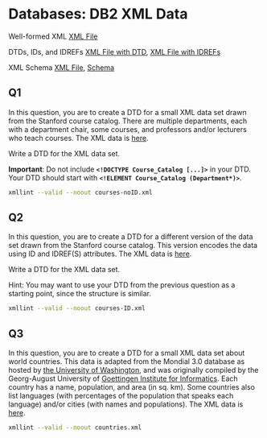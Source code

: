# Databases: DB2 XML Data

Well-formed XML [XML File](https://lagunita.stanford.edu/assets/courseware/v1/027cadb33322f87f38d03efa7479a16e/c4x/DB/XML/asset/Bookstore-noDTD.xml)

DTDs, IDs, and IDREFs [XML File with DTD](https://lagunita.stanford.edu/assets/courseware/v1/fc9416f679c2bd17464ce875603dd9cd/c4x/DB/XML/asset/Bookstore-DTD.xml), [XML File with IDREFs](https://lagunita.stanford.edu/assets/courseware/v1/addb582d3626f32a8d1e83b2baad95fa/c4x/DB/XML/asset/Bookstore-IDREFs.xml)

XML Schema [XML File](https://lagunita.stanford.edu/assets/courseware/v1/ac0c7c927a7ee908458c1992c9635c16/c4x/DB/XML/asset/Bookstore-XSD.xml), [Schema](https://lagunita.stanford.edu/assets/courseware/v1/4085ff683240a62127e7b0bd3d18ae3c/c4x/DB/XML/asset/Bookstore.xsd)

## Q1
In this question, you are to create a DTD for a small XML data set drawn from the Stanford course catalog. There are multiple departments, each with a department chair, some courses, and professors and/or lecturers who teach courses. The XML data is [here](https://prod-c2g.s3.amazonaws.com/db/Winter2013/files/courses-noID.xml).

Write a DTD for the XML data set.

**Important**: Do not include **`<!DOCTYPE Course_Catalog [...]>`** in your DTD. Your DTD should start with **`<!ELEMENT Course_Catalog (Department*)>`**.

```bash
xmllint --valid --noout courses-noID.xml
```

## Q2
In this question, you are to create a DTD for a different version of the data set drawn from the Stanford course catalog. This version encodes the data using ID and IDREF(S) attributes. The XML data is [here](https://prod-c2g.s3.amazonaws.com/db/Winter2013/files/courses-ID.xml).

Write a DTD for the XML data set.

Hint: You may want to use your DTD from the previous question as a starting point, since the structure is similar.

```bash
xmllint --valid --noout courses-ID.xml
```

## Q3
In this question, you are to create a DTD for a small XML data set about world countries. This data is adapted from the Mondial 3.0 database as hosted by [the University of Washington](http://www.cs.washington.edu/research/xmldatasets/www/repository.html#mondial), and was originally compiled by the Georg-August University of [Goettingen Institute for Informatics](http://www.dbis.informatik.uni-goettingen.de/Mondial/). Each country has a name, population, and area (in sq. km). Some countries also list languages (with percentages of the population that speaks each language) and/or cities (with names and populations). The XML data is [here](https://prod-c2g.s3.amazonaws.com/db/Winter2013/files/countries.xml).

```bash
xmllint --valid --noout countries.xml
```
